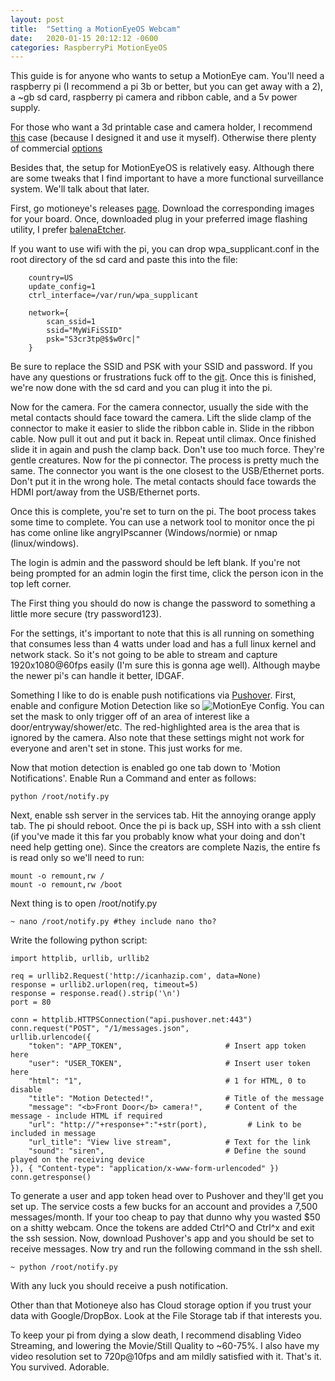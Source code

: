 ```yaml
---
layout: post
title:  "Setting a MotionEyeOS Webcam"
date:   2020-01-15 20:12:12 -0600
categories: RaspberryPi MotionEyeOS
---
```


This guide is for anyone who wants to setup a MotionEye cam. You'll need a raspberry pi (I recommend a pi 3b or better, but you can get away with a 2), a \~gb sd card, raspberry pi camera and ribbon cable, and a 5v power supply.

For those who want a 3d printable case and camera holder, I recommend [this](https://www.thingiverse.com/thing:4099543) case (because I designed it and use it myself). Otherwise there plenty of commercial [options](https://amzn.to/2NFs7V3)

Besides that, the setup for MotionEyeOS is relatively easy. Although there are some tweaks that I find important to have a more functional surveillance system. We'll talk about that later.

First, go motioneye's releases [page](https://github.com/ccrisan/motioneyeos/releases). Download the corresponding images for your board. Once, downloaded plug in your preferred image flashing utility, I prefer [balenaEtcher](https://www.balena.io/etcher).

If you want to use wifi with the pi, you can drop wpa_supplicant.conf in the root directory of the sd card and paste this into the file:
```
    country=US
    update_config=1
    ctrl_interface=/var/run/wpa_supplicant
    
    network={
        scan_ssid=1
        ssid="MyWiFiSSID"
        psk="S3cr3tp@$$w0rc|"
    }
```
Be sure to replace the SSID and PSK with your SSID and password. If you have any questions or frustrations fuck off to the [git](https://github.com/ccrisan/motioneyeos/wiki/Wifi-Preconfiguration). Once this is finished, we're now done with the sd card and you can plug it into the pi.

Now for the camera. For the camera connector, usually the side with the metal contacts should face toward the camera. Lift the slide clamp of the connector to make it easier to slide the ribbon cable in. Slide in the ribbon cable. Now pull it out and put it back in. Repeat until climax. Once finished slide it in again and push the clamp back. Don't use too much force. They're gentle creatures. Now for the pi connector. The process is pretty much the same. The connector you want is the one closest to the USB/Ethernet ports. Don't put it in the wrong hole. The metal contacts should face towards the HDMI port/away from the USB/Ethernet ports. 

Once this is complete, you're set to turn on the pi. The boot process takes some time to complete. You can use a network tool to monitor once the pi has come online like angryIPscanner (Windows/normie) or nmap (linux/windows).

The login is admin and the password should be left blank. If you're not being prompted for an admin login the first time, click the person icon in the top left corner.

The First thing you should do now is change the password to something a little more secure (try password123). 

For the settings, it's important to note that this is all running on something that consumes less than 4 watts under load and has a full linux kernel and network stack. So it's not going to be able to stream and capture 1920x1080@60fps easily (I'm sure this is gonna age well). Although maybe the newer pi's can handle it better, IDGAF.

Something I like to do is enable push notifications via [Pushover](https://pushover.net/). First, enable and configure Motion Detection like so ![MotionEye Config](/assets/img/screenshot.jpg). You can set the mask to only trigger off of an area of interest like a door/entryway/shower/etc. The red-highlighted area is the area that is ignored by the camera. Also note that these settings might not work for everyone and aren't set in stone. This just works for me.

Now that motion detection is enabled go one tab down to 'Motion Notifications'. Enable Run a Command and enter as follows:
```
python /root/notify.py
```

Next, enable ssh server in the services tab.
Hit the annoying orange apply tab. The pi should reboot. Once the pi is back up, SSH into with a ssh client (if you've made it this far you probably know what your doing and don't need help getting one). Since the creators are complete Nazis, the entire fs is read only so we'll need to run:
```
mount -o remount,rw /
mount -o remount,rw /boot

```
Next thing is to open /root/notify.py
```
~ nano /root/notify.py #they include nano tho?
```

Write the following python script:
```
import httplib, urllib, urllib2

req = urllib2.Request('http://icanhazip.com', data=None) 
response = urllib2.urlopen(req, timeout=5)
response = response.read().strip('\n')
port = 80

conn = httplib.HTTPSConnection("api.pushover.net:443")
conn.request("POST", "/1/messages.json",
urllib.urlencode({
    "token": "APP_TOKEN",                       # Insert app token here
    "user": "USER_TOKEN",                       # Insert user token here
    "html": "1",                                # 1 for HTML, 0 to disable
    "title": "Motion Detected!",                # Title of the message
    "message": "<b>Front Door</b> camera!",     # Content of the message - include HTML if required
    "url": "http://"+response+":"+str(port),         # Link to be included in message
    "url_title": "View live stream",            # Text for the link
    "sound": "siren",                           # Define the sound played on the receiving device
}), { "Content-type": "application/x-www-form-urlencoded" })
conn.getresponse()
```

To generate a user and app token head over to Pushover and they'll get you set up. The service costs a few bucks for an account and provides a 7,500 messages/month. If your too cheap to pay that dunno why you wasted $50 on a shitty webcam. Once the tokens are added Ctrl^O and Ctrl^x and exit the ssh session. Now, download Pushover's app and you should be set to receive messages. Now try and run the following command in the ssh shell.

```
~ python /root/notify.py
```
With any luck you should receive a push notification.

Other than that Motioneye also has Cloud storage option if you trust your data with Google/DropBox. Look at the File Storage tab if that interests you.

To keep your pi from dying a slow death, I recommend disabling Video Streaming, and lowering the Movie/Still Quality to ~60-75%. I also have my video resolution set to 720p@10fps and am mildly satisfied with it.
That's it. You survived. Adorable.